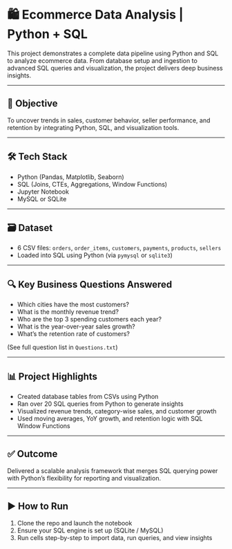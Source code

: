 # 🛍️ Ecommerce Data Analysis | Python + SQL

This project demonstrates a complete data pipeline using Python and SQL to analyze ecommerce data. From database setup and ingestion to advanced SQL queries and visualization, the project delivers deep business insights.

---

## 📌 Objective

To uncover trends in sales, customer behavior, seller performance, and retention by integrating Python, SQL, and visualization tools.

---

## 🛠️ Tech Stack

- Python (Pandas, Matplotlib, Seaborn)
- SQL (Joins, CTEs, Aggregations, Window Functions)
- Jupyter Notebook
- MySQL or SQLite

---

## 🗃️ Dataset

- 6 CSV files: `orders`, `order_items`, `customers`, `payments`, `products`, `sellers`
- Loaded into SQL using Python (via `pymysql` or `sqlite3`)

---

## 🔍 Key Business Questions Answered

- Which cities have the most customers?
- What is the monthly revenue trend?
- Who are the top 3 spending customers each year?
- What is the year-over-year sales growth?
- What’s the retention rate of customers?

(See full question list in `Questions.txt`)

---

## 📊 Project Highlights

- Created database tables from CSVs using Python
- Ran over 20 SQL queries from Python to generate insights
- Visualized revenue trends, category-wise sales, and customer growth
- Used moving averages, YoY growth, and retention logic with SQL Window Functions

---

## ✅ Outcome

Delivered a scalable analysis framework that merges SQL querying power with Python’s flexibility for reporting and visualization.

---

## ▶️ How to Run

1. Clone the repo and launch the notebook
2. Ensure your SQL engine is set up (SQLite / MySQL)
3. Run cells step-by-step to import data, run queries, and view insights

